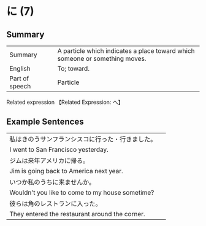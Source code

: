 # に (7)

## Summary

<table><tr>   <td>Summary<td>   <td>A particle which indicates a place toward which someone or something moves.</td><tr><tr>   <td>English<td>   <td>To; toward.</td><tr><tr>   <td>Part of speech<td>   <td>Particle</td><tr></table><tr>   <td>Related expression<td>   <td>【Related Expression: へ】</td><tr></table></table>

## Example Sentences

<table><tr><td>私はきのうサンフランシスコに行った・行きました。<td><tr><tr><td>I went to San Francisco yesterday.<td><tr><tr><td>ジムは来年アメリカに帰る。<td><tr><tr><td>Jim is going back to America next year.<td><tr><tr><td>いつか私のうちに来ませんか。<td><tr><tr><td>Wouldn't you like to come to my house sometime?<td><tr><tr><td>彼らは角のレストランに入った。<td><tr><tr><td>They entered the restaurant around the corner.<td><tr></table>

